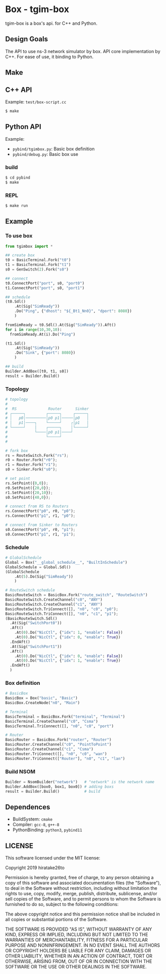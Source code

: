 # Box - tgim-box

tgim-box is a box's api. for C++ and Python.

## Design Goals

The API to use ns-3 network simulator by box. API core implementation by C++. For ease of use, it binding to Python.

## Make

## C++ API

Example: `test/box-script.cc`

```sh
$ make
```

## Python API

Example:
- `pybind/tgimbox.py`: Basic box definition
- `pybind/debug.py`: Basic box use


### build
```sh
$ cd pybind
$ make
```

### REPL
```sh
$ make run
```

## Example

### To use box

```python
from tgimbox import *

## create box
t0 = BasicTerminal.Fork("t0")
t1 = BasicTerminal.Fork("t1")
s0 = GenSwitch(2).Fork("s0")

## connect
t0.ConnectPort("port", s0, "port0")
t1.ConnectPort("port", s0, "port1")

## schedule
(t0.Sdl()
    .At(Sig("SimReady"))
    .Do("Ping", {"dhost": "${_Bt1_Nn0}", "dport": 8080})
    )

fromSimReady = t0.Sdl().At(Sig("SimReady")).Aft()
for i in range(10,30,10):
  fromSimReady.At(i).Do("Ping")

(t1.Sdl()
    .At(Sig("SimReady"))
    .Do("Sink", {"port": 8080})
    )

## build
Builder.AddBox([t0, t1, s0])
result = Builder.Build()
```

### Topology

```python
# topology
#
#  RS              Router      Sinker
# ┌─────┐         ┌─────┐     ┌─────┐
# │   p0│─────────│p0 p1│─────│p0   │
# │   p1│────┐    └─────┘    ┌│p1   │
# └─────┘    │    ┌─────┐    │└─────┘
#            └────│p0 p1│────┘
#                 └─────┘
#

# fork box
rs = RouteSwitch.Fork("rs");
r0 = Router.Fork("r0");
r1 = Router.Fork("r1");
s0 = Sinker.Fork("s0");

# set point
rs.SetPoint({0,0});
r0.SetPoint({20,0});
r1.SetPoint({20,10});
s0.SetPoint({40,0});

# connect from RS to Routers
rs.ConnectPort("p0", r0, "p0");
rs.ConnectPort("p1", r1, "p0");

# connect from Sinker to Routers
s0.ConnectPort("p0", r0, "p1");
s0.ConnectPort("p1", r1, "p1");
```

### Schedule

```python
# GlobalSchedule
Global = Box("__global_schedule__", "BuiltInSchedule")
GlobalSchedule = Global.Sdl()
(GlobalSchedule
    .At(5).Do(Sig("SimReady"))
    )
```

```python
# RouteSwitch schedule
BasicRouteSwitch = BasicBox.Fork("route_switch", "RouteSwitch")
BasicRouteSwitch.CreateChannel("c0", "ANY")
BasicRouteSwitch.CreateChannel("c1", "ANY")
BasicRouteSwitch.TriConnect([], "n0", "c0", "p0");
BasicRouteSwitch.TriConnect([], "n0", "c1", "p1");
(BasicRouteSwitch.Sdl()
  .At(Sig("SwitchPort0"))
  .Aft()
    .At(0).Do("NicCtl", {"idx": 1, "enable": False})
    .At(0).Do("NicCtl", {"idx": 0, "enable": True})
  .EndAft()
  .At(Sig("SwitchPort1"))
  .Aft()
    .At(0).Do("NicCtl", {"idx": 0, "enable": False})
    .At(0).Do("NicCtl", {"idx": 1, "enable": True})
  .EndAft()
  )
```

### Box definition

```python
# BasicBox
BasicBox = Box("basic", "Basic")
BasicBox.CreateNode("n0", "Main")

# Terminal
BasicTerminal = BasicBox.Fork("terminal", "Terminal")
BasicTerminal.CreateChannel("c0", "Csma")
BasicTerminal.TriConnect([], "n0", "c0", "port")

# Router
BasicRouter = BasicBox.Fork("router", "Router")
BasicRouter.CreateChannel("c0", "PointToPoint")
BasicRouter.CreateChannel("c1", "Csma")
BasicRouter.TriConnect([], "n0", "c0", "wan")
BasicRouter.TriConnect(["Router"], "n0", "c1", "lan")
```

### Build NSOM

```python
Builder = NsomBuilder("network")   # "network" is the network name
Builder.AddBox([box0, box1, box0]) # adding boxs
result = Builder.Build()           # build
```

## Dependences

- BuildSystem: `cmake`
- Compiler: `gcc-8`, `g++-8`
- PythonBinding: `python3`, `pybind11`

## LICENSE

This software licensed under the MIT license:

Copyright 2019 hiratake26to

Permission is hereby granted, free of charge, to any person obtaining a copy of this software and associated documentation files (the "Software"), to deal in the Software without restriction, including without limitation the rights to use, copy, modify, merge, publish, distribute, sublicense, and/or sell copies of the Software, and to permit persons to whom the Software is furnished to do so, subject to the following conditions:

The above copyright notice and this permission notice shall be included in all copies or substantial portions of the Software.

THE SOFTWARE IS PROVIDED "AS IS", WITHOUT WARRANTY OF ANY KIND, EXPRESS OR IMPLIED, INCLUDING BUT NOT LIMITED TO THE WARRANTIES OF MERCHANTABILITY, FITNESS FOR A PARTICULAR PURPOSE AND NONINFRINGEMENT. IN NO EVENT SHALL THE AUTHORS OR COPYRIGHT HOLDERS BE LIABLE FOR ANY CLAIM, DAMAGES OR OTHER LIABILITY, WHETHER IN AN ACTION OF CONTRACT, TORT OR OTHERWISE, ARISING FROM, OUT OF OR IN CONNECTION WITH THE SOFTWARE OR THE USE OR OTHER DEALINGS IN THE SOFTWARE.

